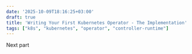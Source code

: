 ```yaml
---
date: '2025-10-09T18:16:25+03:00'
draft: true
title: 'Writing Your First Kubernetes Operator - The Implementation'
tags: ["k8s", "kubernetes", "operator", "controller-runtime"]
---
```


Next part
